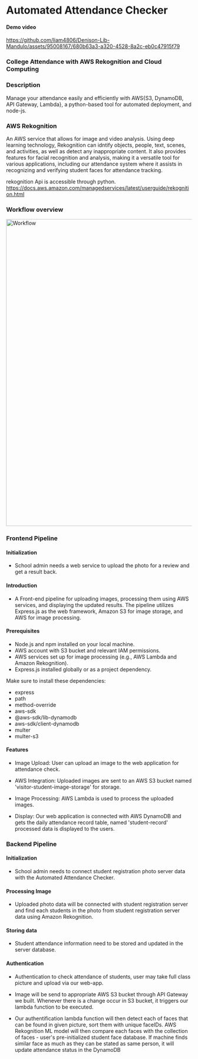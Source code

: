 # Automated Attendance Checker


#### Demo video 


https://github.com/liam4806/Denison-Lib-Mandulo/assets/95008167/680b63a3-a320-4528-8a2c-eb0c47915f79




### College Attendance with AWS Rekognition and Cloud Computing

### Description
Manage your attendance easily and efficiently with AWS{S3, DynamoDB, API Gateway, Lambda}, a python-based tool for automated deployment, and node-js. 

### AWS Rekognition
An AWS service that allows for image and video analysis. Using deep learning technology, Rekognition can idntify objects, people, text, scenes, and activities, as well as detect any inappropriate content. It also provides features for facial recognition and analysis, making it a versatile tool for various applications, including our attendance system where it assists in recognizing and verifying student faces for attendance tracking. 

rekognition Api is accessible through python. https://docs.aws.amazon.com/managedservices/latest/userguide/rekognition.html 

### Workflow overview

<img width="830" alt="Workflow" src="https://github.com/liam4806/Denison-Lib-Mandulo/assets/95008167/f5255740-0c5f-4282-a575-1c581eca4749">


### Frontend Pipeline
#### Initialization
* School admin needs a web service to upload the photo for a review and get a result back.


#### Introduction
* A Front-end pipeline for uploading images, processing them using AWS services, and displaying the updated results. The pipeline utilizes Express.js as the web framework, Amazon S3 for image storage, and AWS for image processing.


#### Prerequisites

* Node.js and npm installed on your local machine.
* AWS account with S3 bucket and relevant IAM permissions.
* AWS services set up for image processing (e.g., AWS Lambda and Amazon Rekognition).
* Express.js installed globally or as a project dependency.

Make sure to install these dependencies:
* express
* path
* method-override
* aws-sdk
* @aws-sdk/lib-dynamodb
* aws-sdk/client-dynamodb
* multer
* multer-s3

#### Features
* Image Upload: User can upload an image to the web application for attendance check.

* AWS Integration: Uploaded images are sent to an AWS S3 bucket named 'visitor-student-image-storage' for storage.

* Image Processing: AWS Lambda is used to process the uploaded images.
  
* Display: Our web application is connected with AWS DynamoDB and gets the daily attendance record table, named 'student-record' processed data is displayed to the users.

### Backend Pipeline
#### Initialization
* School admin needs to connect student registration photo server data with the Automated Attendance Checker.

#### Processing Image
* Uploaded photo data will be connected with student registration server and find each students in the photo from student registration server data using Amazon Rekognition.

#### Storing data
* Student attendance information need to be stored and updated in the server database.

#### Authentication
* Authentication to check attendance of students, user may take full class picture and upload via our web-app.

* Image will be send to appropriate AWS S3 bucket through API Gateway we built. Whenever there is a change occur in S3 bucket, it triggers our lambda function to be executed.

* Our authentification lambda function will then detect each of faces that can be found in given picture, sort them with unique faceIDs. AWS Rekognition ML model will then compare each faces with the collection of faces - user's pre-initialized student face database. If machine finds similar face as much as they can be stated as same person, it will update attendance status in the DynamoDB  





